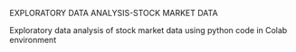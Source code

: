 EXPLORATORY DATA ANALYSIS-STOCK MARKET DATA

 Exploratory data analysis of stock market data using python code in Colab environment
